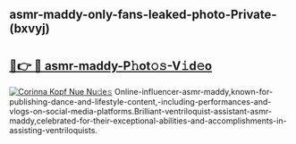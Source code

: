 ## asmr-maddy-only-fans​-leaked-photo​-Private-(bxvyj)


# <h2><a href="https://mediaupload.pro?title=asmr-maddy&ref=git">🔗👉 🔴 asmr-maddy-P𝚑ot𝚘𝚜-V𝚒d𝚎o</a></h2>

[![Corinna Kopf Nue Nu𝚍e𝚜](https://i.imgur.com/0qMVB7G.gif)](https://mediaupload.pro?title=asmr-maddy&ref=git)
Online-influencer-asmr-maddy,known-for-publishing-dance-and-lifestyle-content,-including-performances-and-vlogs-on-social-media-platforms.Brilliant-ventriloquist-assistant-asmr-maddy,celebrated-for-their-exceptional-abilities-and-accomplishments-in-assisting-ventriloquists.  
